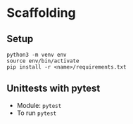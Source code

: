 # Scaffolding

## Setup
```
python3 -m venv env
source env/bin/activate
pip install -r <name>/requirements.txt
```

## Unittests with pytest
- Module: `pytest`
- To run `pytest`